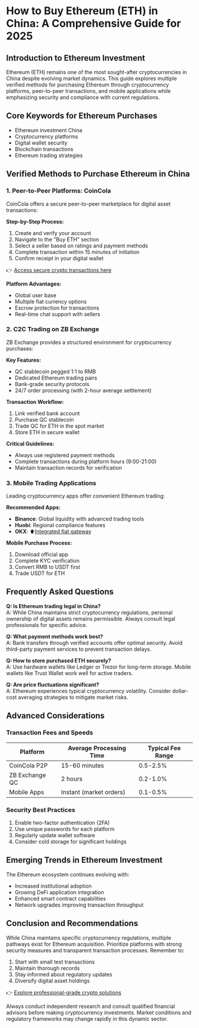 # How to Buy Ethereum (ETH) in China: A Comprehensive Guide for 2025

## Introduction to Ethereum Investment

Ethereum (ETH) remains one of the most sought-after cryptocurrencies in China despite evolving market dynamics. This guide explores multiple verified methods for purchasing Ethereum through cryptocurrency platforms, peer-to-peer transactions, and mobile applications while emphasizing security and compliance with current regulations.

## Core Keywords for Ethereum Purchases
- Ethereum investment China
- Cryptocurrency platforms
- Digital wallet security
- Blockchain transactions
- Ethereum trading strategies

## Verified Methods to Purchase Ethereum in China

### 1. Peer-to-Peer Platforms: CoinCola

CoinCola offers a secure peer-to-peer marketplace for digital asset transactions:

**Step-by-Step Process:**
1. Create and verify your account
2. Navigate to the "Buy ETH" section
3. Select a seller based on ratings and payment methods
4. Complete transaction within 15 minutes of initiation
5. Confirm receipt in your digital wallet

👉 [Access secure crypto transactions here](https://bit.ly/okx-bonus)

**Platform Advantages:**
- Global user base
- Multiple fiat currency options
- Escrow protection for transactions
- Real-time chat support with sellers

### 2. C2C Trading on ZB Exchange

ZB Exchange provides a structured environment for cryptocurrency purchases:

**Key Features:**
- QC stablecoin pegged 1:1 to RMB
- Dedicated Ethereum trading pairs
- Bank-grade security protocols
- 24/7 order processing (with 2-hour average settlement)

**Transaction Workflow:**
1. Link verified bank account
2. Purchase QC stablecoin
3. Trade QC for ETH in the spot market
4. Store ETH in secure wallet

**Critical Guidelines:**
- Always use registered payment methods
- Complete transactions during platform hours (9:00-21:00)
- Maintain transaction records for verification

### 3. Mobile Trading Applications

Leading cryptocurrency apps offer convenient Ethereum trading:

**Recommended Apps:**
- **Binance**: Global liquidity with advanced trading tools
- **Huobi**: Regional compliance features
- **OKX**: ⬆️[Integrated fiat gateway](https://bit.ly/okx-bonus)

**Mobile Purchase Process:**
1. Download official app
2. Complete KYC verification
3. Convert RMB to USDT first
4. Trade USDT for ETH

## Frequently Asked Questions

**Q: Is Ethereum trading legal in China?**  
A: While China maintains strict cryptocurrency regulations, personal ownership of digital assets remains permissible. Always consult legal professionals for specific advice.

**Q: What payment methods work best?**  
A: Bank transfers through verified accounts offer optimal security. Avoid third-party payment services to prevent transaction delays.

**Q: How to store purchased ETH securely?**  
A: Use hardware wallets like Ledger or Trezor for long-term storage. Mobile wallets like Trust Wallet work well for active traders.

**Q: Are price fluctuations significant?**  
A: Ethereum experiences typical cryptocurrency volatility. Consider dollar-cost averaging strategies to mitigate market risks.

## Advanced Considerations

### Transaction Fees and Speeds
| Platform        | Average Processing Time | Typical Fee Range |
|-----------------|-------------------------|-------------------|
| CoinCola P2P   | 15-60 minutes           | 0.5-2.5%          |
| ZB Exchange QC  | 2 hours                 | 0.2-1.0%          |
| Mobile Apps     | Instant (market orders) | 0.1-0.5%          |

### Security Best Practices
1. Enable two-factor authentication (2FA)
2. Use unique passwords for each platform
3. Regularly update wallet software
4. Consider cold storage for significant holdings

## Emerging Trends in Ethereum Investment

The Ethereum ecosystem continues evolving with:
- Increased institutional adoption
- Growing DeFi application integration
- Enhanced smart contract capabilities
- Network upgrades improving transaction throughput

## Conclusion and Recommendations

While China maintains specific cryptocurrency regulations, multiple pathways exist for Ethereum acquisition. Prioritize platforms with strong security measures and transparent transaction processes. Remember to:
1. Start with small test transactions
2. Maintain thorough records
3. Stay informed about regulatory updates
4. Diversify digital asset holdings

👉 [Explore professional-grade crypto solutions](https://bit.ly/okx-bonus)

Always conduct independent research and consult qualified financial advisors before making cryptocurrency investments. Market conditions and regulatory frameworks may change rapidly in this dynamic sector.